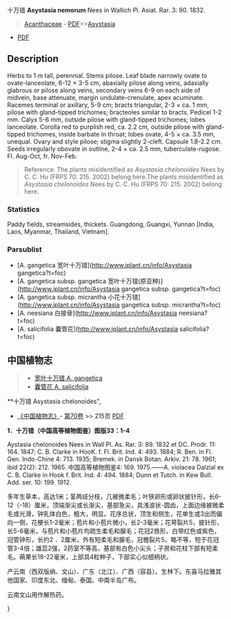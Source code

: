 十万错 **Asystasia nemorum** Nees in Wallich Pl. Asiat. Rar. 3: 90. 1832.

> [Acanthaceae](Acanthaceae-爵床科.md) - [PDF](http://www.iplant.cn/foc/pdf/Acanthaceae.pdf)>>[Asystasia](http://www.iplant.cn/info/Asystasia?t=foc)
 - [PDF](http://www.iplant.cn/foc/pdf/Asystasia.pdf)

## Description

Herbs to 1 m tall, perennial. Stems pilose. Leaf blade narrowly ovate to ovate-lanceolate, 6-12 × 3-5 cm, abaxially pilose along veins, adaxially glabrous or pilose along veins, secondary veins 6-9 on each side of midvein, base attenuate, margin undulate-crenulate, apex acuminate. Racemes terminal or axillary, 5-9 cm; bracts triangular, 2-3 × ca. 1 mm, pilose with gland-tipped trichomes; bracteoles similar to bracts. Pedicel 1-2 mm. Calyx 5-6 mm, outside pilose with gland-tipped trichomes; lobes lanceolate. Corolla red to purplish red, ca. 2.2 cm, outside pilose with gland-tipped trichomes, inside barbate in throat; lobes ovate, 4-5 × ca. 3.5 mm, unequal. Ovary and style pilose; stigma slightly 2-cleft. Capsule 1.8-2.2 cm. Seeds irregularly obovate in outline, 2-4 × ca. 2.5 mm, tuberculate-rugose. Fl. Aug-Oct, fr. Nov-Feb.

> Reference: 
> The plants misidentified as *Asystasia chelonoides* Nees by C. C. Hu (FRPS 70: 215. 2002) belong here.The plants misidentified as *Asystasia chelonoides* Nees by C. C. Hu (FRPS 70: 215. 2002) belong here.

### Statistics
Paddy fields, streamsides, thickets. Guangdong, Guangxi, Yunnan [India, Laos, Myanmar, Thailand, Vietnam].

### Parsublist

* [A.  gangetica  宽叶十万错](http://www.iplant.cn/info/Asystasia gangetica?t=foc)
* [A.  gangetica subsp. gangetica  宽叶十万错(原亚种)](http://www.iplant.cn/info/Asystasia gangetica subsp. gangetica?t=foc)
* [A.  gangetica subsp. micrantha  小花十万错](http://www.iplant.cn/info/Asystasia gangetica subsp. micrantha?t=foc)
* [A.  neesiana  白接骨](http://www.iplant.cn/info/Asystasia neesiana?t=foc)
* [A.  salicifolia  囊管花](http://www.iplant.cn/info/Asystasia salicifolia?t=foc)

## 中国植物志

> * [宽叶十万错  A.  gangetica](Asystasia-gangetica-宽叶十万错.md)
> * [囊管花  A.  salicifolia](Asystasia-salicifolia-囊管花.md)

**十万错 Asystasia chelonoides",

* [《中国植物志》](http://www.iplant.cn/frps)- [第70卷](http://www.iplant.cn/frps/vol/70) >> 215页 [PDF](http://www.iplant.cn/frps/pdf/70/215.pdf)

**1．十万错（中国高等植物图鉴）图版33：1-4**

Aystasia chelonoides Nees in Wall Pl. As. Rar. 3: 89. 1832 et DC. Prodr. 11: 164. 1847; C. B. Clarke in HooK. f. Fl. Brit. Ind. 4: 493. 1884; R. Ben. in Fl. Gen. Indo-Chine 4: 713. 1935; Bremek. in Dansk Botan. Arkiv. 21: 78. 1961; ibid 22(2): 212. 1965. 中国高等植物图鉴4: 169. 1975.——A. violacea Dalzial ex C. B. Clarke in Hook f. Brit. Ind. 4: 494. 1884; Dunn et Tutch. in Kew Bull. Add. ser. 10: 199. 1912.

多年生草本，高达1米；茎两歧分枝，几被微柔毛；叶狭卵形或卵状披针形，长6-12（-18）厘米，顶端渐尖或长渐尖，基部急尖，具浅波状-圆齿，上面边缘被微柔毛或光滑，钟乳体白色，粗大，明显。花序总状，顶生和侧生，花单生或3出而偏向一侧，花梗长1-2毫米；苞片和小苞片微小，长2-3毫米；花萼裂片5，披针形，长5-6毫米，与苞片和小苞片均疏生柔毛和腺毛；花冠2唇形，白带红色或紫色，冠管钟形，长约2 ．2厘米，外有短柔毛和腺毛，冠檐裂片5，略不等，短于花冠管3-4倍；雄蕊2强，2药室不等高，基部有白色小尖头；子房和花柱下部有短柔毛。蒴果长18-22毫米，上部具4粒种子，下部实心似细柄状。

产云南（西双版纳、文山）、广东（北江）、广西（容县）。生林下。东喜马拉雅其他国家、印度东北、缅甸、泰国、中南半岛广布。

云南文山用作解热药。

}